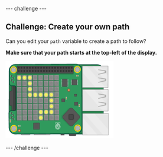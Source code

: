 \--- challenge \---

## Challenge: Create your own path

Can you edit your `path` variable to create a path to follow?

**Make sure that your path starts at the top-left of the display.**

![schermata](images/tightrope-path-challenge.png)

\--- /challenge \---